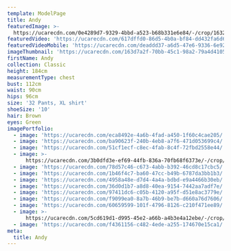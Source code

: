 ```yaml
---
template: ModelPage
title: Andy
featuredImage: >-
  https://ucarecdn.com/0e4289d7-9329-4bbd-a523-b68b331e6e84/-/crop/1632x944/0,0/-/preview/
featuredVideo: 'https://ucarecdn.com/617dffd0-86d5-4b0a-bf84-dd432fa6d6bb/'
featuredVideoMobile: 'https://ucarecdn.com/deaddd37-a6d5-47e6-9336-6e927a11cb29/'
imageThumbnail: 'https://ucarecdn.com/163d7a2f-70bb-45c1-98a2-79a4d4105e39/'
firstName: Andy
collection: Classic
height: 184cm
measurementType: chest
bust: 112cm
waist: 90cm
hips: 96cm
size: '32 Pants, XL shirt'
shoeSize: '10'
hair: Brown
eyes: Green
imagePortfolio:
  - image: 'https://ucarecdn.com/eca8492e-4a6b-4fad-a450-1f60c4cae205/'
  - image: 'https://ucarecdn.com/ba90623f-240b-4eb8-a7f6-471d053699c4/'
  - image: 'https://ucarecdn.com/51cf1ecf-c8ec-4fab-8c4f-72fbd2558e44/'
  - image: >-
      https://ucarecdn.com/3b0dfd3e-ef69-44fb-836a-70fb68f6373e/-/crop/4876x7752/588,15/-/preview/
  - image: 'https://ucarecdn.com/78d57c46-c673-4abb-b392-46cd8c17cbc5/'
  - image: 'https://ucarecdn.com/1b46f4c7-ba60-47cc-b49b-6787da3bb1b3/'
  - image: 'https://ucarecdn.com/4958a48e-d7d4-4a4a-bdbd-e9a4466b30eb/'
  - image: 'https://ucarecdn.com/36d0d1b7-a8d8-40ea-9154-7442aa7adf7e/'
  - image: 'https://ucarecdn.com/97411dc6-c05b-4120-a95f-d51e8ac3779e/'
  - image: 'https://ucarecdn.com/f9099ea0-8a7b-46b9-be7b-d660a76d7606/'
  - image: 'https://ucarecdn.com/60659599-101f-4796-8126-c210f471ee89/'
  - image: >-
      https://ucarecdn.com/5cd619d1-d995-45e2-a66b-a4b3e4a12ebe/-/crop/359x568/54,0/-/preview/
  - image: 'https://ucarecdn.com/f4361156-c482-4ede-a255-174670e15ca1/'
meta:
  title: Andy
---
```


